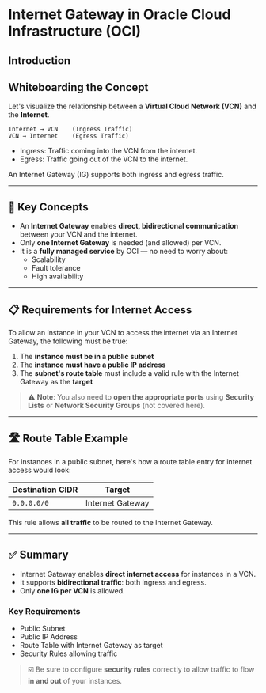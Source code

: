 # Internet Gateway in Oracle Cloud Infrastructure (OCI)

## Introduction

## Whiteboarding the Concept

Let's visualize the relationship between a **Virtual Cloud Network (VCN)** and the **Internet**.

```plaintext
Internet → VCN    (Ingress Traffic)
VCN → Internet    (Egress Traffic)
```

- Ingress: Traffic coming into the VCN from the internet.
- Egress: Traffic going out of the VCN to the internet.

An Internet Gateway (IG) supports both ingress and egress traffic.

---

## 🧠 Key Concepts

- An **Internet Gateway** enables **direct, bidirectional communication** between your VCN and the internet.
- Only **one Internet Gateway** is needed (and allowed) per VCN.
- It is a **fully managed service** by OCI — no need to worry about:
  - Scalability  
  - Fault tolerance  
  - High availability  

---

## 📋 Requirements for Internet Access

To allow an instance in your VCN to access the internet via an Internet Gateway, the following must be true:

1. The **instance must be in a public subnet**
2. The **instance must have a public IP address**
3. The **subnet's route table** must include a valid rule with the Internet Gateway as the **target**

> ⚠️ **Note**: You also need to **open the appropriate ports** using **Security Lists** or **Network Security Groups** (not covered here).

---

## 🛣️ Route Table Example

For instances in a public subnet, here's how a route table entry for internet access would look:

| Destination CIDR | Target           |
|------------------|------------------|
| `0.0.0.0/0`      | Internet Gateway |

This rule allows **all traffic** to be routed to the Internet Gateway.

---

## ✅ Summary

- Internet Gateway enables **direct internet access** for instances in a VCN.
- It supports **bidirectional traffic**: both ingress and egress.
- Only **one IG per VCN** is allowed.

### Key Requirements

- Public Subnet  
- Public IP Address  
- Route Table with Internet Gateway as target  
- Security Rules allowing traffic  

> ☑️ Be sure to configure **security rules** correctly to allow traffic to flow **in and out** of your instances.

